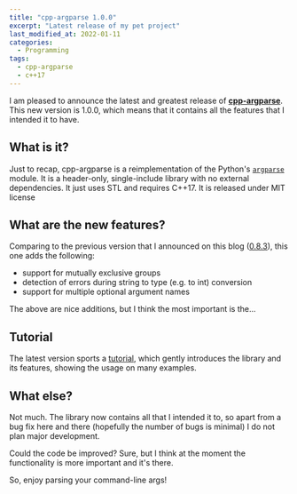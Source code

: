 ```yaml
---
title: "cpp-argparse 1.0.0"
excerpt: "Latest release of my pet project"
last_modified_at: 2022-01-11
categories:
  - Programming
tags:
  - cpp-argparse
  - c++17
---
```


I am pleased to announce the latest and greatest release of 
[**cpp-argparse**](https://github.com/kkarbowiak/cpp-argparse). This new version
is 1.0.0, which means that it contains all the features that I intended it to
have.

## What is it?

Just to recap, cpp-argparse is a reimplementation of the Python's
[`argparse`](https://docs.python.org/3/library/argparse.html) module. It is
a header-only, single-include library with no external dependencies. It just
uses STL and requires C++17. It is released under MIT license

## What are the new features?

Comparing to the previous version that I announced on this blog
([0.8.3](https://kkarbowiak.github.io/docs/programming/cpp-argparse-083/)),
this one adds the following:
 * support for mutually exclusive groups
 * detection of errors during string to type (e.g. to int) conversion
 * support for multiple optional argument names

The above are nice additions, but I think the most important is the...

## Tutorial

The latest version sports a
[tutorial](https://github.com/kkarbowiak/cpp-argparse/blob/master/tutorial/readme.md),
which gently introduces the library and its features, showing the usage on many
examples.

## What else?

Not much. The library now contains all that I intended it to, so apart from a
bug fix here and there (hopefully the number of bugs is minimal) I do not plan
major development.

Could the code be improved? Sure, but I think at the moment the functionality
is more important and it's there.

So, enjoy parsing your command-line args!
